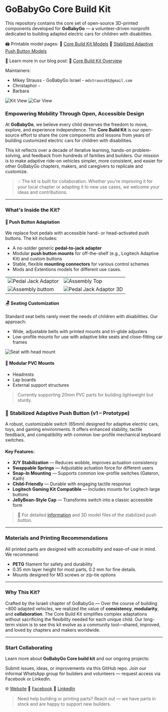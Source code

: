 # GoBabyGo Core Build Kit

This repository contains the core set of open-source 3D-printed components developed for **GoBabyGo** — a volunteer-driven nonprofit dedicated to building adapted electric cars for children with disabilities.

🖨️ Printable model pages:
🔗 [Core Build Kit Models](https://www.printables.com/model/875079-adaptive-electric-car-core-kit-gobabygo-israel)
🔗 [Stabilized Adaptive Push Button Models](https://www.printables.com/model/993443-stabilized-adaptive-switch-go-baby-go-il/files)

📘 Learn more in our blog post:
🔗 [Core Build Kit Overview](https://medium.com/@mikeystrauss/adapting-cars-for-children-with-disabilities-the-gobabygo-core-build-kit-08175c2a7b7c)


Maintainers:
* Mikey Strauss - GoBabyGo Israel - `mdstrauss91@gmail.com`
* Christaphor - 
* Barbara 

![Kit View](assets/kit_outside_bags.jpg)
![Car View](assets/side_car_view2.jpeg)


### Empowering Mobility Through Open, Accessible Design

At **GoBabyGo**, we believe every child deserves the freedom to move, explore, and experience independence. The **Core Build Kit** is our open-source effort to share the core components and lessons from years of building customized electric cars for children with disabilities.

This kit reflects over a decade of iterative learning, hands-on problem-solving, and feedback from hundreds of families and builders. Our mission is to make adaptive ride-on vehicles simpler, more consistent, and easier for other GoBabyGo chapters, makers, and caregivers to replicate and customize.

> 💡 The kit is built for collaboration. Whether you're improving it for your local chapter or adapting it to new use cases, we welcome your ideas and contributions.

---

### What's Inside the Kit?

#### 🔘 **Push Button Adaptation**

We replace foot pedals with accessible hand- or head-activated push buttons. The kit includes:

* A no-solder generic **pedal-to-jack adapter**
* Modular **push button mounts** for off-the-shelf (e.g., Logitech Adaptive Kit) and custom buttons
* Stable, flexible **mounting connectors** for various control schemes
* Mods and Extentions models for different use cases.

<!-- ![Pedal Jack Adaptor](assets/pedal_jack_adaptor.jpeg)
![Assembly Top](assets/pedal_jack_assembled_top.jpeg)
![Assembly buttom](assets/pedal_jack_assembled_buttom.jpeg)
![Pedal Jack Adaptor 3D](assets/pedal_jack_pcb_front_v1.png)
![Pedal Jack Adaptor 3D](assets/pedal_jack_pcb_back_v1.png) -->


|  |  |
| --- | --- |
| ![Pedal Jack Adaptor](assets/pedal_jack_adaptor.jpeg)| ![Assembly Top](assets/pedal_jack_assembled_top.jpeg) |
| ![Assembly buttom](assets/pedal_jack_assembled_buttom.jpeg)| ![Pedal Jack Adaptor 3D](assets/pedal_jack_pcb_front_v1.png) |


#### 🪑 **Seating Customization**

Standard seat belts rarely meet the needs of children with disabilities. Our approach:

* Wide, adjustable belts with printed mounts and tri-glide adjusters
* Low-profile mounts for use with adaptive bike seats and close-fitting car frames

![Seat with head mount](assets/head_mount.jpg)

#### 🧩 **Modular PVC Mounts**

* Headrests
* Lap boards
* External support structures

> Currently supporting 20mm PVC parts for building lightweight but sturdy.

### 🧠 Stabilized Adaptive Push Button (v1 – Prototype)

A robust, customizable switch (65mm) designed for adaptive electric cars, toys, and gaming environments. It offers enhanced stability, tactile feedback, and compatibility with common low-profile mechanical keyboard switches.

#### Key Features:

* **X/Y Stabilization** — Reduces wobble, improves actuation consistency
* **Swappable Springs** — Adjustable actuation force for different users
* **Snap-In Mounting** — Supports common low-profile switches (Gateron, Kailh)
* **Child-Friendly** — Durable with engaging tactile response
* **Logitech Gaming Kit Compatible** — Includes mounts for Logitech large buttons
* **JellyBean-Style Cap** — Transforms switch into a classic accessible form

> 📄 For detailed [information](./docs/stabilized_round.md) and 3D model files of the stabilized push button.

---

### Materials and Printing Recommendations

All printed parts are designed with accessibility and ease-of-use in mind. We recommend:

* **PETG** filament for safety and durability
* 0.35 mm layer height for most parts, 0.2 mm for fine details.
* Mounts designed for M3 screws or zip-tie options

---

### Why This Kit?

Crafted by the Israeli chapter of GoBabyGo —  Over the course of building \~800 adapted vehicles, we realized the value of **consistency**, **modularity**, and **collaboration**. The Core Build Kit simplifies complex adaptations without sacrificing the flexibility needed for each unique child. Our long-term vision is to see this kit evolve as a community tool—shared, improved, and loved by chapters and makers worldwide.

---

### Start Collaborating

Learn more about **GoBabyGo Core build kit** and our ongoing projects:

Submit issues, ideas, or improvements via this GitHub repo.
Join our informal WhatsApp group for builders and volunteers — request access via Facebook or LinkedIn.

🌐 [Website](https://www.gobabygo.org.il/english-1)
📘 [Facebook](https://www.facebook.com/gobabygoil/)
💼 [LinkedIn](https://www.linkedin.com/in/mikey-strauss-a4312999/)

> Need help building or printing parts? Reach out — we have parts in stock and are happy to support new builders.
